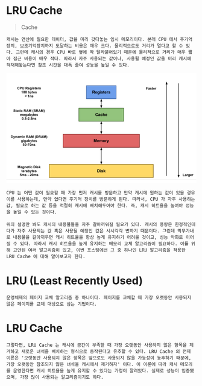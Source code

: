 # LRU Cache

> Cache

    캐시는 연산에 필요한 데이터, 값을 미리 갖다놓는 임시 메모리이다. 본래 CPU 에서 주기억장치, 보조기억장치까지 도달하는 비용은 매우 크다. 물리적으로도 거리가 멀다고 할 수 있다. 그런데 캐시의 경우 CPU 바로 옆에 딱 달라붙어있기 때문에 물리적으로 거리가 매우 짧아 접근 비용이 매우 적다. 따라서 자주 사용되는 값이나, 사용될 예정인 값을 미리 캐시에 적재해놓는다면 참조 시간을 대폭 줄여 성능을 높일 수 있다.

<img src="./Image/memoryArch.png">

    CPU 는 어떤 값이 필요할 때 가장 먼저 캐시를 방문하고 만약 캐시에 원하는 값이 있을 경우 이를 사용하는데, 만약 없다면 주기억 장치를 방문하게 된다. 따라서, CPU 가 자주 사용하는 값, 필요로 하는 값 등을 적절히 캐시에 배치해두어야 한다. 즉, 캐시 히트율을 높여야 성능을 높일 수 있는 것이다.

    위의 설명만 봐도 캐시의 내용물들을 자주 갈아끼워질 필요가 있다. 캐시의 용량은 한정적인데다가 자주 사용되는 값 혹은 사용될 예정인 값은 시시각각 변하기 때문이다. 그런데 막무가내로 내용물을 갈아끼우면 캐시 히트율을 항상 높게 유지하기 어려울 것이고, 성능 악화로 이어질 수 있다. 따라서 캐시 히트율을 높게 유지하는 메모리 교체 알고리즘이 필요하다. 이를 위해 고안된 여러 알고리즘이 있고, 이번 포스팅에선 그 중 하나인 LRU 알고리즘을 적용한 LRU Cache 에 대해 알아보고자 한다.

# LRU (Least Recently Used)

    운영체제의 페이지 교체 알고리즘 중 하나이다. 페이지를 교체할 때 가장 오랫동안 사용되지 않은 페이지를 교체 대상으로 삼는 기법이다.

# LRU Cache

    그렇다면, LRU Cache 는 캐시에 공간이 부족할 때 가장 오랫동안 사용하지 않은 항목을 제거하고 새로운 녀석을 배치하는 형식으로 동작된다고 유추할 수 있다. LRU Cache 의 전제 이론은 '오랫동안 사용되지 않은 항목은 앞으로도 사용되지 않을 가능성이 농후하기 때문에, 가장 오랫동안 참조되지 않은 녀석을 캐시에서 제거하자' 이다. 이 이론에 따라 캐시 메모리를 운영한다면 캐시 히트율을 높게 유지할 수 있다는 가정이 깔려있다. 실제로 성능이 입증됐으며, 가장 많이 사용되는 알고리즘이기도 하다.
